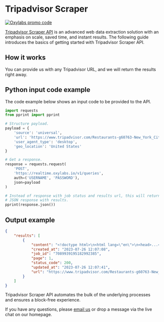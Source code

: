 # Tripadvisor Scraper

[![Oxylabs promo code](https://user-images.githubusercontent.com/129506779/250792357-8289e25e-9c36-4dc0-a5e2-2706db797bb5.png)](https://oxylabs.go2cloud.org/aff_c?offer_id=7&aff_id=877&url_id=112)

[<u>Tripadvisor Scraper API</u>](https://oxylabs.io/products/scraper-api/web/tripadvisor) is an advanced web data extraction solution with an emphasis on scale, saved time, and instant results. The following guide introduces the basics of getting started with Tripadvisor Scraper API.

## How it works

You can provide us with any Tripadvisor URL, and we will return the results right away.

## Python input code example

The code example below shows an input code to be provided to the API.

```python
import requests
from pprint import pprint

# Structure payload.
payload = {
    'source': 'universal',
    'url': 'https://www.tripadvisor.com/Restaurants-g60763-New_York_City_New_York.html',
    'user_agent_type': 'desktop',
    'geo_location': 'United States'
}

# Get a response.
response = requests.request(
    'POST',
    'https://realtime.oxylabs.io/v1/queries',
    auth=('USERNAME', 'PASSWORD'),
    json=payload
)

# Instead of response with job status and results url, this will return the
# JSON response with results.
pprint(response.json())
```
## Output example

```json
{
    "results": [
        {
            "content": "<!doctype html>\n<html lang=\"en\">\n<head>...</script></body>\n</html>\n",
            "created_at": "2023-07-26 12:07:08",
            "job_id": "7089939195182992385",
            "page": 1,
            "status_code": 200,
            "updated_at": "2023-07-26 12:07:41",
            "url": "https://www.tripadvisor.com/Restaurants-g60763-New_York_City_New_York.html"
        }
    ]
}
```

Tripadvisor Scraper API automates the bulk of the underlying processes and ensures a block-free experience. 

If you have any questions, please [email us](mailto:support@oxylabs.io) or drop a message via the live chat on our homepage.

